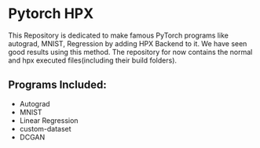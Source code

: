 # Pytorch HPX

This Repository is dedicated to make famous PyTorch programs like autograd, MNIST, Regression by adding HPX Backend to it. 
We have seen good results using this method. The repository for now contains the normal and hpx executed files(including their build folders). 

## Programs Included:

<ul><li>Autograd</li>
<li>MNIST</li>
<li>Linear Regression</li>
<li>custom-dataset</li>
<li>DCGAN</li>
</ul>
